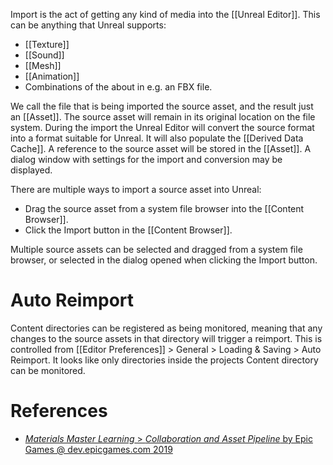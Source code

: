 Import is the act of getting any kind of media into the [[Unreal Editor]].
This can be anything that Unreal supports:
- [[Texture]]
- [[Sound]]
- [[Mesh]]
- [[Animation]]
- Combinations of the about in e.g. an FBX file.

We call the file that is being imported the source asset, and the result just an [[Asset]].
The source asset will remain in its original location on the file system.
During the import the Unreal Editor will convert the source format into a format suitable for Unreal.
It will also populate the [[Derived Data Cache]].
A reference to the source asset will be stored in the [[Asset]].
A dialog window with settings for the import and conversion may be displayed.

There are multiple ways to import a source asset into Unreal:
- Drag the source asset from a system file browser into the [[Content Browser]].
- Click the Import button in the [[Content Browser]].

Multiple source assets can be selected and dragged from a system file browser, or selected in the dialog opened when clicking the Import button.


# Auto Reimport

Content directories can be registered as being monitored,
meaning that any changes to the source assets in that directory will trigger a reimport.
This is controlled from [[Editor Preferences]] > General > Loading & Saving > Auto Reimport.
It looks like only directories inside the projects Content directory can be monitored.


# References

- [_Materials Master Learning_ > _Collaboration and Asset Pipeline_ by Epic Games @ dev.epicgames.com 2019](https://dev.epicgames.com/community/learning/courses/2dy/unreal-engine-materials-master-learning/6r5/collaboration-and-asset-pipeline)
